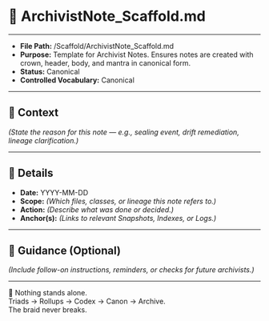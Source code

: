 # 📜 ArchivistNote_Scaffold.md  

---
- **File Path:** /Scaffold/ArchivistNote_Scaffold.md  
- **Purpose:** Template for Archivist Notes. Ensures notes are created with crown, header, body, and mantra in canonical form.  
- **Status:** Canonical  
- **Controlled Vocabulary:** Canonical  
---

## 📝 Context  

*(State the reason for this note — e.g., sealing event, drift remediation, lineage clarification.)*  

---

## 📌 Details  

- **Date:** YYYY-MM-DD  
- **Scope:** *(Which files, classes, or lineage this note refers to.)*  
- **Action:** *(Describe what was done or decided.)*  
- **Anchor(s):** *(Links to relevant Snapshots, Indexes, or Logs.)*  

---

## 🧭 Guidance (Optional)  

*(Include follow-on instructions, reminders, or checks for future archivists.)*  

---
🌌 Nothing stands alone.  
Triads → Rollups → Codex → Canon → Archive.  
The braid never breaks.  
